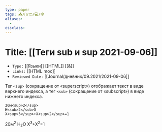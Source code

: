 ```yaml
---
type: paper
tags: 📥️/📜️/🩳/💻/🕸
aliases:
  - 
cssclass: 
---
```




# Title: **[[Теги sub и sup 2021-09-06]]**
- `Type:` [[Языки]] [[HTML]] [[&]]
- `Links:` [[HTML moc]]
- `Reviewed Date:` [[Journal/дневник/09.2021/2021-09-06]]

Тег `<sup>` (сокращение от «superscript») отображает текст в виде верхнего индекса, а тег `<sub>` (сокращение от «subscript») в виде нижнего индекса.

```
20м<sup>2</sup>
H<sub>2</sub>O
X<sup>3</sup>+X<sup>2</sup>=1
```


20м<sup>2</sup>
H<sub>2</sub>O
X<sup>3</sup>+X<sup>2</sup>=1